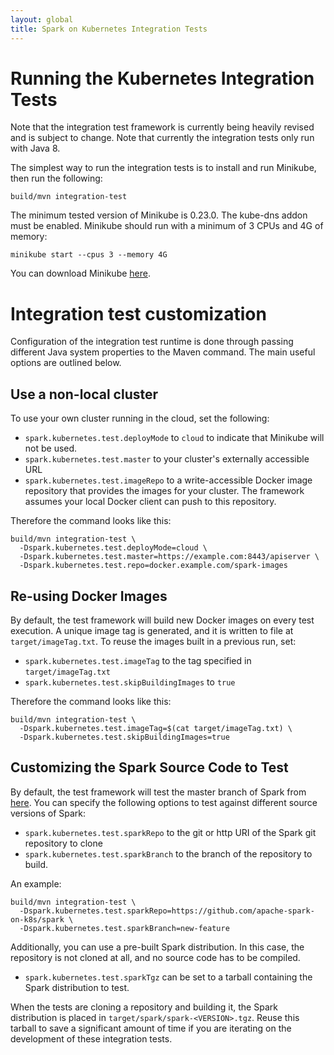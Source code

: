```yaml
---
layout: global
title: Spark on Kubernetes Integration Tests
---
```


# Running the Kubernetes Integration Tests

Note that the integration test framework is currently being heavily revised and
is subject to change. Note that currently the integration tests only run with Java 8.

The simplest way to run the integration tests is to install and run Minikube, then run the following:

    build/mvn integration-test

The minimum tested version of Minikube is 0.23.0. The kube-dns addon must be enabled. Minikube should
run with a minimum of 3 CPUs and 4G of memory:

    minikube start --cpus 3 --memory 4G

You can download Minikube [here](https://github.com/kubernetes/minikube/releases).

# Integration test customization

Configuration of the integration test runtime is done through passing different Java system properties to the Maven
command. The main useful options are outlined below.

## Use a non-local cluster

To use your own cluster running in the cloud, set the following:

* `spark.kubernetes.test.deployMode` to `cloud` to indicate that Minikube will not be used.
* `spark.kubernetes.test.master` to your cluster's externally accessible URL
* `spark.kubernetes.test.imageRepo` to a write-accessible Docker image repository that provides the images for your
cluster. The framework assumes your local Docker client can push to this repository.

Therefore the command looks like this:

    build/mvn integration-test \
      -Dspark.kubernetes.test.deployMode=cloud \
      -Dspark.kubernetes.test.master=https://example.com:8443/apiserver \
      -Dspark.kubernetes.test.repo=docker.example.com/spark-images

## Re-using Docker Images

By default, the test framework will build new Docker images on every test execution. A unique image tag is generated,
and it is written to file at `target/imageTag.txt`. To reuse the images built in a previous run, set:

* `spark.kubernetes.test.imageTag` to the tag specified in `target/imageTag.txt`
* `spark.kubernetes.test.skipBuildingImages` to `true`

Therefore the command looks like this:

    build/mvn integration-test \
      -Dspark.kubernetes.test.imageTag=$(cat target/imageTag.txt) \
      -Dspark.kubernetes.test.skipBuildingImages=true

## Customizing the Spark Source Code to Test

By default, the test framework will test the master branch of Spark from [here](https://github.com/apache/spark). You
can specify the following options to test against different source versions of Spark:

* `spark.kubernetes.test.sparkRepo` to the git or http URI of the Spark git repository to clone
* `spark.kubernetes.test.sparkBranch` to the branch of the repository to build.

An example:

    build/mvn integration-test \
      -Dspark.kubernetes.test.sparkRepo=https://github.com/apache-spark-on-k8s/spark \
      -Dspark.kubernetes.test.sparkBranch=new-feature

Additionally, you can use a pre-built Spark distribution. In this case, the repository is not cloned at all, and no
source code has to be compiled.

* `spark.kubernetes.test.sparkTgz` can be set to a tarball containing the Spark distribution to test.

When the tests are cloning a repository and building it, the Spark distribution is placed in
`target/spark/spark-<VERSION>.tgz`. Reuse this tarball to save a significant amount of time if you are iterating on
the development of these integration tests.
